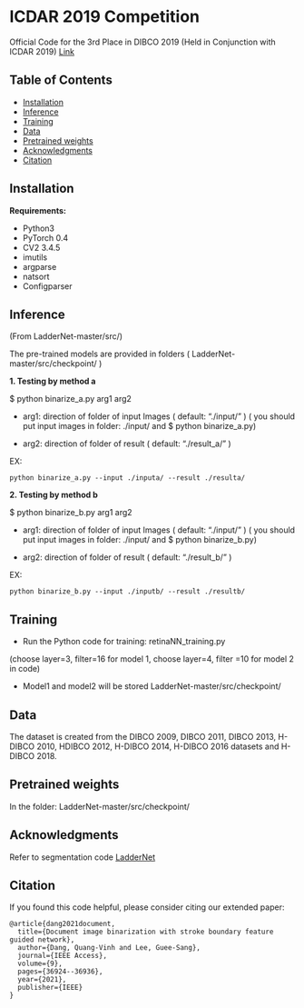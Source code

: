 # ICDAR 2019 Competition
Official Code for the 3rd Place in DIBCO 2019 (Held in Conjunction with ICDAR 2019) 
[Link](https://ieeexplore.ieee.org/stamp/stamp.jsp?tp=&arnumber=8978205)

## Table of Contents
- [Installation](#Installation)
- [Inference](#Inference)
- [Training](#Training)
- [Data](#Data)
- [Pretrained weights](#checkpoint)
- [Acknowledgments](#Acknowledgments)
- [Citation](#Citation)
## Installation
**Requirements:**
- Python3 
- PyTorch 0.4 
- CV2  3.4.5 
- imutils 
- argparse 
- natsort 
- Configparser
## Inference
(From LadderNet-master/src/)

The pre-trained models are provided in folders ( LadderNet-master/src/checkpoint/ )

**1. Testing by method a**
   
$ python binarize_a.py arg1 arg2

+ arg1: direction of folder of input Images  ( default: “./input/” ) ( you should put input images in folder: ./input/  and $ python binarize_a.py)

+ arg2: direction of folder of result ( default: “./result_a/” )

EX: 

```
python binarize_a.py --input ./inputa/ --result ./resulta/ 
```

**2. Testing by method b**

$ python binarize_b.py arg1 arg2

+ arg1: direction of folder of input Images  ( default: “./input/” ) ( you should put input images in folder: ./input/  and $ python binarize_b.py)

+ arg2: direction of folder of result ( default: “./result_b/” )

EX: 

```
python binarize_b.py --input ./inputb/ --result ./resultb/  
```
## Training

- Run the Python code for training: retinaNN_training.py

(choose layer=3, filter=16 for model 1, choose layer=4, filter =10 for model 2 in code)

- Model1 and model2 will be stored LadderNet-master/src/checkpoint/

## Data

The dataset is created from the DIBCO 2009, DIBCO 2011, DIBCO 2013, H-DIBCO 2010, HDIBCO 2012, H-DIBCO 2014, H-DIBCO 2016 datasets and H-DIBCO 2018.

## Pretrained weights

In the folder: LadderNet-master/src/checkpoint/

## Acknowledgments

Refer to segmentation code [LadderNet](https://github.com/juntang-zhuang/LadderNet)

## Citation
If you found this code helpful, please consider citing our extended paper: 

```
@article{dang2021document,
  title={Document image binarization with stroke boundary feature guided network},
  author={Dang, Quang-Vinh and Lee, Guee-Sang},
  journal={IEEE Access},
  volume={9},
  pages={36924--36936},
  year={2021},
  publisher={IEEE}
}
```


